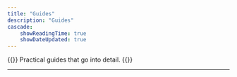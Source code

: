 ```yaml
---
title: "Guides"
description: "Guides"
cascade:
    showReadingTime: true
    showDateUpdated: true
---
```


{{<lead>}}
Practical guides that go into detail.
{{</lead>}}

---
